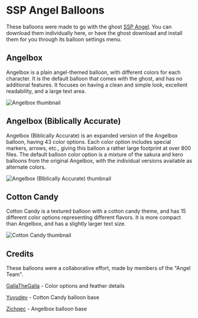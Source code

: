 # SSP Angel Balloons
These balloons were made to go with the ghost [SSP Angel](https://github.com/Zichqec/SSP_Angel). You can download them individually here, or have the ghost download and install them for you through its balloon settings menu.

## Angelbox
Angelbox is a plain angel-themed balloon, with different colors for each character. It is the default balloon that comes with the ghost, and has no additional features. It focuses on having a clean and simple look, excellent readability, and a large text area.

![Angelbox thumbnail](https://user-images.githubusercontent.com/36972872/227043631-453f9f9d-4a60-4b6c-971f-b824aa065365.png)

## Angelbox (Biblically Accurate)
Angelbox (Biblically Accurate) is an expanded version of the Angelbox balloon, having 43 color options. Each color option includes special markers, arrows, etc., giving this balloon a rather large footprint at over 800 files. The default balloon color option is a mixture of the sakura and kero balloons from the original Angelbox, with the individual versions available as alternate colors.

![Angelbox (BIblically Accurate) thumbnail](https://user-images.githubusercontent.com/36972872/227043568-1046cbcf-fbf2-4300-abc4-ef65386b6693.png)

## Cotton Candy
Cotton Candy is a textured balloon with a cotton candy theme, and has 15 different color options representing different flavors. It is more compact than Angelbox, and has a slightly larger text size.

![Cotton Candy thumbnail](https://user-images.githubusercontent.com/36972872/227043689-797e1b8a-b83f-4776-8dd9-b9129f1db667.png)

## Credits
These balloons were a collaborative effort, made by members of the "Angel Team".

[GallaTheGalla](https://gallathegalla.github.io/gtg-ghosts/) - Color options and feather details

[Yuyudev](https://twitter.com/yuyudev) - Cotton Candy balloon base

[Zichqec](https://zichqec.github.io/s-the-skeleton/) - Angelbox balloon base
